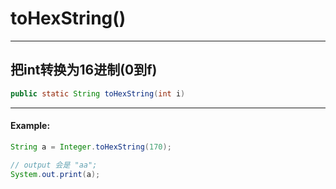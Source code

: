 # toHexString()
---
## 把int转换为16进制(0到f)
```java
public static String toHexString(int i)
```
---
#### Example:
```java
String a = Integer.toHexString(170);

// output 会是 "aa";
System.out.print(a);
```

